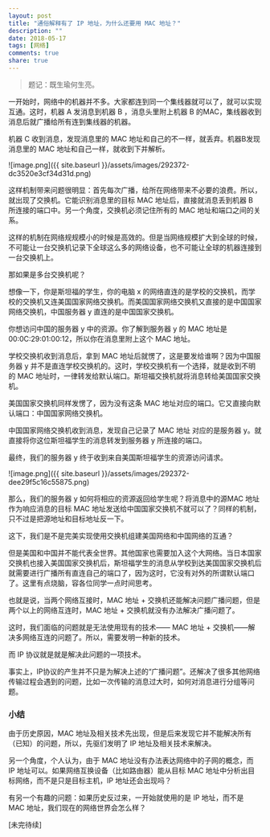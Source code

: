 ```yaml
---
layout: post
title: "通俗解释有了 IP 地址，为什么还要用 MAC 地址？"
description: ""
date: 2018-05-17
tags: [网络]
comments: true
share: true
---
```

> 题记：既生瑜何生亮。

一开始时，网络中的机器并不多。大家都连到同一个集线器就可以了，就可以实现互通。这时，机器 A 发消息到机器 B ，消息头里附上机器 B 的MAC，集线器收到消息后就广播给所有连到集线器的机器。

机器 C 收到消息，发现消息里的 MAC 地址和自己的不一样，就丢弃。机器B发现消息里的 MAC 地址和自己一样，就收到下并解析。

![image.png]({{ site.baseurl }}/assets/images/292372-dc3520e3cf34d31d.png)



这样机制带来问题很明显：首先每次广播，给所在网络带来不必要的浪费。所以，就出现了交换机。它能识别消息里的目标 MAC 地址后，直接就消息丢到机器 B 所连接的端口中。另一个角度，交换机必须记住所有的 MAC 地址和端口之间的关系。

这样的机制在网络规规模小的时候是高效的。但是当网络规模扩大到全球的时候，不可能让一台交换机记录下全球这么多的网络设备，也不可能让全球的机器连接到一台交换机上。

那如果是多台交换机呢？

想像一下，你是斯坦福的学生，你的电脑 x 的网络直连的是学校的交换机，而学校的交换机又连美国国家网络交换机。而美国国家网络交换机又直接的是中国国家网络交换机，中国服务器 y 直连的是中国国家交换机。

你想访问中国的服务器 y 中的资源。你了解到服务器 y 的 MAC 地址是00:0C:29:01:00:12，所以你在消息里附上这个 MAC 地址。

学校交换机收到消息后，拿到 MAC 地址后就愣了，这是要发给谁啊？因为中国服务器 y 并不是直连学校交换机的。这时，学校交换机有一个选择，就是收到不明的 MAC 地址时，一律转发给默认端口。斯坦福交换机就将消息转给美国国家交换机。

美国国家交换机同样发愣了，因为没有这条 MAC 地址对应的端口。它又直接向默认端口：中国国家网络交换机。

中国国家网络交换机收到消息，发现自己记录了 MAC 地址 对应的是服务器 y。就直接将你这位斯坦福学生的消息转发到服务器 y 所连接的端口。

最终，我们的服务器 y 终于收到来自美国斯坦福学生的资源访问请求。

![image.png]({{ site.baseurl }}/assets/images/292372-dee29f5c16c55875.png)


那么，我们的服务器 y 如何将相应的资源返回给学生呢？将消息中的源MAC 地址作为响应消息的目标 MAC 地址发送给中国国家交换机不就可以了？同样的机制，只不过是把源地址和目标地址反一下。

这下，我们是不是完美实现使用交换机组建美国网络和中国网络的互通？

但是美国和中国并不能代表全世界。其他国家也需要加入这个大网络。当日本国家交换机也接入美国国家交换机后，斯坦福学生的消息从学校到达美国国家交换机后就需要进行广播所有直连自己的端口了，因为这时，它没有对外的所谓默认端口了。这里有点烧脑，容各位同学一点时间思考。

也就是说，当两个网络互接时，MAC 地址 + 交换机还能解决问题广播问题，但是两个以上的网络互连时，MAC 地址 + 交换机就没有办法解决广播问题了。

这时，我们面临的问题就是无法使用现有的技术—— MAC 地址 + 交换机——解决多网络互连的问题了。所以，需要发明一种新的技术。

而 IP 协议就是就是解决此问题的一项技术。

事实上，IP协议的产生并不只是为解决上述的“广播问题”。还解决了很多其他网络传输过程会遇到的问题，比如一次传输的消息过大时，如何对消息进行分组等问题。


### 小结
由于历史原因，MAC 地址及相关技术先出现，但是后来发现它并不能解决所有（已知）的问题，所以，先驱们发明了 IP 地址及相关技术来解决。

另一个角度，个人认为，由于 MAC 地址没有办法表达网络中的子网的概念，而 IP 地址可以。如果网络互换设备（比如路由器）能从目标 MAC 地址中分析出目标网络，而不是只是目标主机，IP 地址还会出现吗？

有另一个有趣的问题：如果历史反过来，一开始就使用的是 IP 地址，而不是 MAC 地址，我们现在的网络世界会怎么样？

[未完待续]
